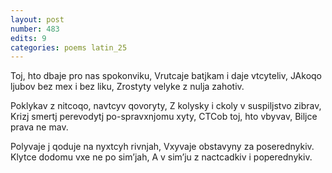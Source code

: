 ```yaml
---
layout: post
number: 483
edits: 9
categories: poems latin_25
---
```


Toj, hto dbaje pro nas spokonviku,
Vrutcaje batjkam i daje vtcyteliv, 
JAkoqo ljubov bez mex i bez liku,
Zrostyty velyke z nulja zahotiv. 

Poklykav z nitcoqo, navtcyv qovoryty,
Z kolysky i ckoly v suspiljstvo zibrav,
Krizj smertj perevodytj po-spravxnjomu xyty,
CTCob toj, hto vbyvav,
Biljce prava ne mav. 

Polyvaje j qoduje na nyxtcyh rivnjah,
Vxyvaje obstavyny za poserednykiv. 
Klytce dodomu vxe ne po sim’jah, 
A v sim’ju z nactcadkiv i poperednykiv.
